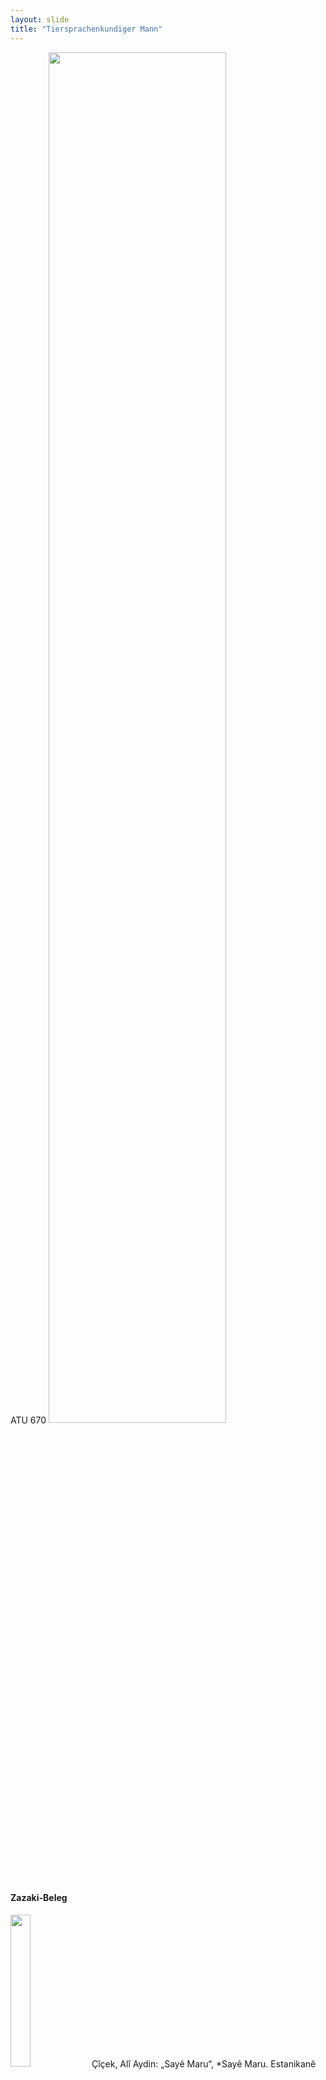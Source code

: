 ```yaml
---
layout: slide
title: "Tiersprachenkundiger Mann"
---
```

<section markdown="1">
ATU 670

<img src="/vortrag-dig/assets/atu670.png" width="75%">

</section>
<section markdown="1">

#### Zazaki-Beleg

<img src="/vortrag-dig/assets/cicek.png" width="25%">
Çîçek, Alî Aydin: „Sayê Maru“, *Sayê Maru. Estanikanê Xinis û Tekmanî ra*, Istanbul 2012. [Der Schlangenkönig, Märchen aus Hınıs und Tekman]

</section>
<section markdown="1">



</section>
<section markdown="1">


<aside class="notes">
Notizen
</aside>

</section>